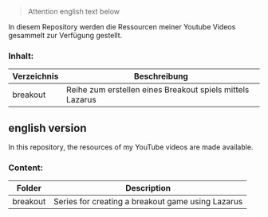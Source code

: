 > Attention english text below

In diesem Repository werden die Ressourcen meiner Youtube Videos gesammelt zur Verfügung gestellt.

### Inhalt:

| Verzeichnis | Beschreibung |
| --- | --- |
| breakout | Reihe zum erstellen eines Breakout spiels mittels Lazarus |

## english version

In this repository, the resources of my YouTube videos are made available.

### Content:

| Folder | Description |
| --- | --- |
| breakout | Series for creating a breakout game using Lazarus |

